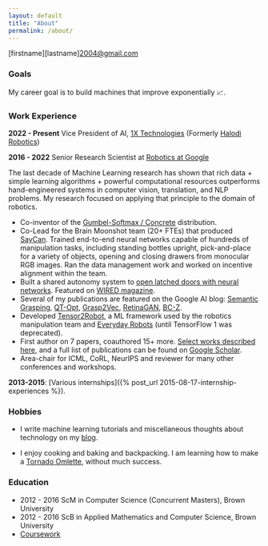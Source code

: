 ```yaml
---
layout: default
title: "About"
permalink: /about/
---
```


\[firstname\]\[lastname\]2004@gmail.com

### Goals

My career goal is to build machines that improve exponentially 📈.

### Work Experience

**2022 - Present** Vice President of AI, [1X Technologies](https://1x.tech) (Formerly [Halodi Robotics](https://twitter.com/ericjang11/status/1632850739130408960?s=20))

**2016 - 2022**  Senior Research Scientist at [Robotics at Google](https://research.google/teams/brain/robotics/)

The last decade of Machine Learning research has shown that rich data + simple learning algorithms + powerful computational resources outperforms hand-engineered systems in computer vision, translation, and NLP problems. My research focused on applying that principle to the domain of robotics.

- Co-inventor of the [Gumbel-Softmax / Concrete](https://paperswithcode.com/method/gumbel-softmax) distribution.
- Co-Lead for the Brain Moonshot team (20+ FTEs) that produced [SayCan](https://say-can.github.io/). Trained end-to-end neural networks capable of hundreds of manipulation tasks, including standing bottles upright, pick-and-place for a variety of objects, opening and closing drawers from monocular RGB images. Ran the data management work and worked on incentive alignment within the team.
- Built a shared autonomy system to [open latched doors with neural networks](https://arxiv.org/abs/2202.07600). Featured on [WIRED magazine](https://www.wired.com/story/plaintext-alphabet-x-robots/).
- Several of my publications are featured on the Google AI blog: [Semantic Grasping](https://ai.googleblog.com/2017/07/teaching-robots-to-understand-semantic.html), [QT-Opt](https://ai.googleblog.com/2018/06/scalable-deep-reinforcement-learning.html), [Grasp2Vec](https://ai.googleblog.com/2018/12/grasp2vec-learning-object.html), [RetinaGAN](https://ai.googleblog.com/2021/06/toward-generalized-sim-to-real-transfer.html), [BC-Z](https://ai.googleblog.com/2022/02/can-robots-follow-instructions-for-new.html).
- Developed [Tensor2Robot](https://github.com/google-research/tensor2robot), a ML framework used by the robotics manipulation team and [Everyday Robots](https://everydayrobots.com/) (until TensorFlow 1 was deprecated).
- First author on 7 papers, coauthored 15+ more. [Select works described here](/projects), and a full list of publications can be found on [Google Scholar](https://scholar.google.com/citations?user=Izhkp4YAAAAJ&hl=en).
- Area-chair for ICML, CoRL, NeurIPS and reviewer for many other conferences and workshops.

**2013-2015**: [Various internships]({% post_url 2015-08-17-internship-experiences %}).

### Hobbies

- I write machine learning tutorials and miscellaneous thoughts about technology on my [blog](/).

- I enjoy cooking and baking and backpacking. I am learning how to make a [Tornado Omlette](https://youtu.be/HeB4UgfNDQc?t=177), without much success. 


### Education

- 2012 - 2016 ScM in Computer Science (Concurrent Masters), Brown University
- 2012 - 2016 ScB in Applied Mathematics and Computer Science, Brown University
- [Coursework](https://blog.evjang.com/2018/01/brown-cm.html)